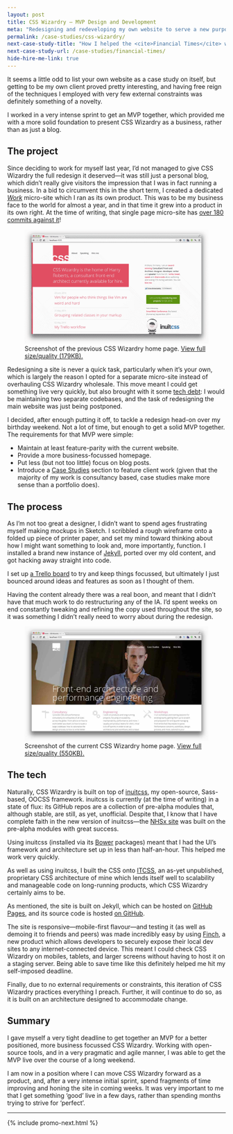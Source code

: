 ```yaml
---
layout: post
title: CSS Wizardry – MVP Design and Development
meta: "Redesigning and redeveloping my own website to serve a new purpose over a long weekend"
permalink: /case-studies/css-wizardry/
next-case-study-title: "How I helped the <cite>Financial Times</cite> with their CSS architecture."
next-case-study-url: /case-studies/financial-times/
hide-hire-me-link: true
---
```


It seems a little odd to list your own website as a case study on itself, but
getting to be my own client proved pretty interesting, and having free reign of
the techniques I employed with very few external constraints was definitely
something of a novelty.

I worked in a very intense sprint to get an MVP together, which provided me with
a more solid foundation to present CSS Wizardry as a business, rather than as
just a blog.

## The project

Since deciding to work for myself last year, I’d not managed to give CSS
Wizardry the full redesign it deserved—it was still just a personal blog, which
didn’t really give visitors the impression that I was in fact running a
business. In a bid to circumvent this in the short term, I created a dedicated
[<i>Work</i>](/services/) micro-site which I ran as its own product. This was to be
my business face to the world for almost a year, and in that time it grew into a
product in its own right. At the time of writing, that single page micro-site
has [over 180 commits against it](https://github.com/csswizardry/work)!

<figure>
  <img src="/img/content/case-studies/css-wizardry/old.png" alt="">
  <figcaption>Screenshot of the previous CSS Wizardry home page. <a href="/img/content/case-studies/css-wizardry/old-full.png">View full size/quality (179KB).</a></figcaption>
</figure>

Redesigning a site is never a quick task, particularly when it’s your own, which
is largely the reason I opted for a separate micro-site instead of overhauling
CSS Wizardry wholesale. This move meant I could get something live very quickly,
but also brought with it some [tech
debt](https://medium.com/@joaomilho/festina-lente-e29070811b84): I would be
maintaining two separate codebases, and the task of redesigning the main website
was just being postponed.

I decided, after enough putting it off, to tackle a redesign head-on over my
birthday weekend. Not a lot of time, but enough to get a solid MVP together. The
requirements for that MVP were simple:

* Maintain at least feature-parity with the current website.
* Provide a more business-focussed homepage.
* Put less (but not too little) focus on blog posts.
* Introduce a [Case Studies](/case-studies/) section to feature client work
  (given that the majority of my work is consultancy based, case studies make
  more sense than a portfolio does).

## The process

As I’m not too great a designer, I didn’t want to spend ages frustrating myself
making mockups in Sketch. I scribbled a rough wireframe onto a folded up piece
of printer paper, and set my mind toward thinking about how I might want
something to look and, more importantly, function. I installed a brand new
instance of [Jekyll](http://jekyllrb.com/), ported over my old content, and got
hacking away straight into code.

I set up [a Trello board](https://trello.com/b/5vYEHwrP/csswizardry-com) to try
and keep things focussed, but ultimately I just bounced around ideas and
features as soon as I thought of them.

Having the content already there was a real boon, and meant that I didn’t have
that much work to do restructuring any of the IA. I’d spent weeks on end
constantly tweaking and refining the copy used throughout the site, so it was
something I didn’t really need to worry about during the redesign.

<figure>
  <img src="/img/content/case-studies/css-wizardry/new.jpg" alt="">
  <figcaption>Screenshot of the current CSS Wizardry home page. <a href="/img/content/case-studies/css-wizardry/new-full.png">View full size/quality (550KB).</a></figcaption>
</figure>

## The tech

Naturally, CSS Wizardry is built on top of [inuitcss](http://www.inuitcss.com/),
my open-source, Sass-based, OOCSS framework. inuitcss is currently (at the time
of writing) in a state of flux: its GitHub repos are a collection of pre-alpha
modules that, although stable, are still, as yet, unofficial. Despite that, I
know that I have complete faith in the new version of inuitcss—the [NHSx
site](http://csswizardry.com/case-studies/nhs-nhsx-elearning-platform/) was
built on the pre-alpha modules with great success.

Using inuitcss (installed via its [Bower](http://bower.io/) packages) meant that
I had the UI’s framework and architecture set up in less than half-an-hour. This
helped me work very quickly.

As well as using inuitcss, I built the CSS onto [ITCSS](http://itcss.io/), an
as-yet unpublished, proprietary CSS architecture of mine which lends itself well
to scalability and manageable code on long-running products, which CSS Wizardry
certainly aims to be.

As mentioned, the site is built on Jekyll, which can be hosted on [GitHub
Pages](https://pages.github.com/), and its source code is hosted [on
GitHub](https://github.com/csswizardry/csswizardry.github.com).

The site is responsive—mobile-first flavour—and testing it (as well as demoing
it to friends and peers) was made incredibly easy by using
[Finch](https://meetfinch.com/), a new product which allows developers to
securely expose their local dev sites to any internet-connected device. This
meant I could check CSS Wizardry on mobiles, tablets, and larger screens without
having to host it on a staging server. Being able to save time like this
definitely helped me hit my self-imposed deadline.

Finally, due to no external requirements or constraints, this iteration of CSS
Wizardry practices everything I preach. Further, it will continue to do so, as
it is built on an architecture designed to accommodate change.

## Summary

I gave myself a very tight deadline to get together an MVP for a better
positioned, more business focussed CSS Wizardry. Working with open-source tools,
and in a very pragmatic and agile manner, I was able to get the MVP live over
the course of a long weekend.

I am now in a position where I can move CSS Wizardry forward as a product, and,
after a very intense initial sprint, spend fragments of time improving and
honing the site in coming weeks. It was very important to me that I get
something ‘good’ live in a few days, rather than spending months trying to
strive for ‘perfect’.

---

{% include promo-next.html %}
